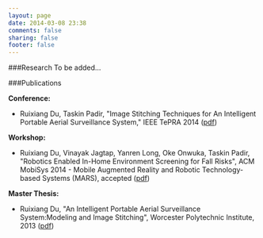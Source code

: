 ```yaml
---
layout: page
date: 2014-03-08 23:38
comments: false
sharing: false
footer: false
---
```


###Research
To be added...

###Publications

**Conference:** 

* Ruixiang Du, Taskin Padir, "Image Stitching Techniques for An Intelligent Portable Aerial Surveillance System," IEEE TePRA 2014 ([pdf]())

**Workshop:**

* Ruixiang Du, Vinayak Jagtap, Yanren Long, Oke Onwuka, Taskin Padir, "Robotics Enabled In-Home Environment Screening for Fall Risks", ACM MobiSys 2014 - Mobile Augmented Reality and Robotic Technology-based Systems (MARS), accepted ([pdf]())

**Master Thesis:** 

* Ruixiang Du, "An Intelligent Portable Aerial Surveillance System:Modeling and Image Stitching", Worcester Polytechnic Institute, 2013 ([pdf](http://www.wpi.edu/Pubs/ETD/Available/etd-052913-120432/unrestricted/rdu.pdf))

